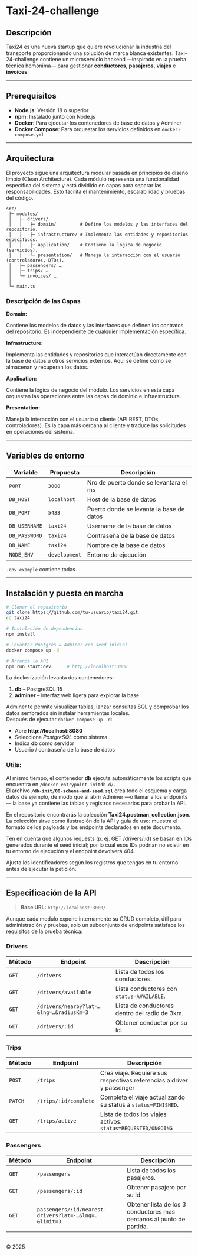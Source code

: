 # Taxi-24-challenge


## Descripción
Taxi24 es una nueva startup que quiere revolucionar la industria del transporte proporcionando
una solución de marca blanca existentes.
Taxi-24-challenge contiene un microservicio backend —inspirado en la prueba técnica homónima— para gestionar **conductores**, **pasajeros**, **viajes** e **invoices**.

---
## Prerequisitos

- **Node.js**: Versión 18 o superior  
- **npm**: Instalado junto con Node.js  
- **Docker**: Para ejecutar los contenedores de base de datos y Adminer  
- **Docker Compose**: Para orquestar los servicios definidos en `docker-compose.yml`

---

## Arquitectura
El proyecto sigue una arquitectura modular basada en principios de diseño limpio (Clean Architecture). Cada módulo representa una funcionalidad específica del sistema y está dividido en capas para separar las responsabilidades. Esto facilita el mantenimiento, escalabilidad y pruebas del código.
```text
src/
 ├─ modules/
 │   ├─ drivers/
 │   │   ├─ domain/         # Define los modelos y las interfaces del repositorio.
 │   │   ├─ infrastructure/ # Implementa las entidades y repositorios específicos.
 │   │   ├─ application/    # Contiene la lógica de negocio (servicios).
 │   │   └─ presentation/   # Maneja la interacción con el usuario (controladores, DTOs).
 │   ├─ passengers/ …
 │   ├─ trips/ …
 │   └─ invoices/ …
 │
 └─ main.ts
```
### Descripción de las Capas
**Domain:**

Contiene los modelos de datos y las interfaces que definen los contratos del repositorio.
Es independiente de cualquier implementación específica.

**Infrastructure:**

Implementa las entidades y repositorios que interactúan directamente con la base de datos u otros servicios externos.
Aquí se define cómo se almacenan y recuperan los datos.

**Application:**

Contiene la lógica de negocio del módulo.
Los servicios en esta capa orquestan las operaciones entre las capas de dominio e infraestructura.

**Presentation:**

Maneja la interacción con el usuario o cliente (API REST, DTOs, controladores).
Es la capa más cercana al cliente y traduce las solicitudes en operaciones del sistema.

---

## Variables de entorno

| Variable       | Propuesta                                 | Descripción                                  |
| -------------- | ----------------------------------------- | -------------------------------------------- |
| `PORT`         | `3000`                                    | Nro de puerto donde se levantará el ms       |
| `DB_HOST`      | `localhost`                               | Host de la base de datos                     |
| `DB_PORT`      | `5433`                                    | Puerto donde se levanta la base de datos     |
| `DB_USERNAME`  | `taxi24`                                  | Username de la base de datos                 |
| `DB_PASSWORD`  | `taxi24`                                  | Contraseña de la base de datos               |
| `DB_NAME`      | `taxi24`                                  | Nombre de la base de datos                   |
| `NODE_ENV`     | `development`                             | Entorno de ejecución                         |

`.env.example` contiene todas.

---


## Instalación y puesta en marcha

```bash
# Clonar el repositorio
git clone https://github.com/tu‑usuario/taxi24.git
cd taxi24

# Instalación de dependencias
npm install

# Levantar Postgres & Adminer con seed inicial
docker compose up -d

# Arranca la API
npm run start:dev      # http://localhost:3000
```

La dockerización levanta dos contenedores:

1. **db** – PostgreSQL 15  
2. **adminer** – interfaz web ligera para explorar la base

Adminer te permite visualizar tablas, lanzar consultas SQL y comprobar los datos sembrados sin instalar herramientas locales.  
Después de ejecutar `docker compose up -d`:

* Abre **http://localhost:8080**  
* Selecciona _PostgreSQL_ como sistema  
* Indica **db** como servidor  
* Usuario / contraseña de la base de datos

### Utils:

Al mismo tiempo, el contenedor **db** ejecuta automáticamente los scripts que encuentra en `/docker-entrypoint-initdb.d/`.  
El archivo **`/db-init/00-schema-and-seed.sql`** crea todo el esquema y carga datos de ejemplo, de modo que al abrir Adminer —o llamar a los endpoints— la base ya contiene las tablas y registros necesarios para probar la API.

En el repositorio encontrarás la colección **Taxi24.postman_collection.json**.  
La colección sirve como ilustración de la API y guía de uso: muestra el formato de los payloads y los endpoints declarados en este documento. 

Ten en cuenta que algunos requests (p. ej. GET /drivers/:id) se basan en IDs generados durante el seed inicial; por lo cual esos IDs podrian no existir  en tu entorno de ejecución y el endpoint devolverá 404.

Ajusta los identificadores según los registros que tengas en tu entorno antes de ejecutar la petición.


---

## Especificación de la API

> **Base URL:** `http://localhost:3000/`

Aunque cada modulo expone internamente su CRUD completo, útil para administración y pruebas, solo un subconjunto de endpoints satisface los requisitos de la prueba técnica:

### Drivers

| Método | Endpoint                                 | Descripción                               
| ------ | ---------------------------------------- | ----------------------------------------- 
| `GET`  | `/drivers`                               | Lista de todos los conductores.        
| `GET`  | `/drivers/available`                     | Lista conductores con `status=AVAILABLE`. 
| `GET`  | `/drivers/nearby?lat=…&lng=…&radiusKm=3` | Lista de conductores dentro del radio de 3km.             
| `GET`  | `/drivers/:id`                           | Obtener conductor por su Id.        

### Trips 

| Método | Endpoint             | Descripción                                            
| ------ | -------------------- | ------------------------------------------------------ 
| `POST` | `/trips`             | Crea viaje. Requiere sus respectivas referencias a driver y passenger
| `PATCH`| `/trips/:id/complete`| Completa el viaje actualizando su status a `status=FINISHED`.
| `GET`  | `/trips/active`      | Lista de todos los viajes activos. `status=REQUESTED/ONGOING`

### Passengers

| Método | Endpoint          | Descripción          |
| ------ | ----------------- | -------------------- |
| `GET`  | `/passengers`     | Lista de todos los pasajeros.
| `GET`  | `/passengers/:id` | Obtener pasajero por su Id.
| `GET`  | `passengers/:id/nearest-drivers?lat=-…&lng=…&limit=3` | Obtener lista de los 3 conductores mas cercanos al punto de partida.   

---

© 2025 
